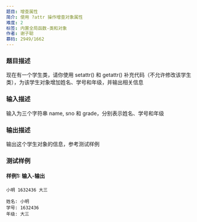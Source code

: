 ```yaml
---
题目: 增查属性
简介: 使用 ?attr 操作增查对象属性
难度: 2
标签: 内置全局函数-类和对象
作者: 谢子聪
慕码: 2949/1662
---
```


### 题目描述

现在有一个学生类，请你使用 setattr() 和 getattr() 补充代码（不允许修改该学生类），为该学生对象增加姓名、学号和年级，并输出相关信息

### 输入描述

输入为三个字符串 name, sno 和 grade，分别表示姓名、学号和年级

### 输出描述

输出这个学生对象的信息，参考测试样例

### 测试样例

#### 样例1: 输入-输出

```
小明 1632436 大三
```

```
姓名: 小明
学号: 1632436
年级: 大三
```

